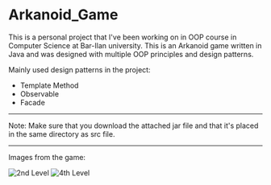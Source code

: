 # Arkanoid_Game
This is a personal project that I've been working on in OOP course in Computer Science at Bar-Ilan university.
This is an Arkanoid game written in Java and was designed with multiple OOP principles and design patterns.

Mainly used design patterns in the project:
- Template Method
- Observable
- Facade

------------------------
Note:
Make sure that you download the attached jar file and that it's placed in the same directory as src file.

------------------------

Images from the game:

![2nd Level](https://user-images.githubusercontent.com/92876036/156940252-4e05952a-420c-4f8e-8aa4-d911e1e70750.png)
![4th Level](https://user-images.githubusercontent.com/92876036/156940258-b0dd6669-75c9-4c10-990a-939f298ab7c8.png)
